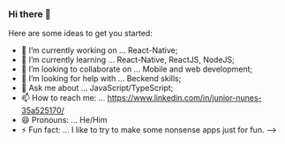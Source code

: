 ### Hi there 👋


Here are some ideas to get you started:

- 🔭 I’m currently working on ... React-Native;
- 🌱 I’m currently learning ... React-Native, ReactJS, NodeJS;
- 👯 I’m looking to collaborate on ... Mobile and web development;
- 🤔 I’m looking for help with ... Beckend skills;
- 💬 Ask me about ... JavaScript/TypeScript;
- 📫 How to reach me: ... https://www.linkedin.com/in/junior-nunes-35a525170/
- 😄 Pronouns: ... He/Him
- ⚡ Fun fact: ... I like to try to make some nonsense apps just for fun.
-->
